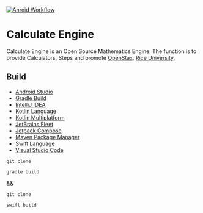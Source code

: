 [Android]: https://developer.android.com/studio

[Compose]: https://developer.android.com/jetpack/compose

[Fleet]: https://jetbrains.com/fleet/

[Gradle]: https://gradle.org/

[IDEA]: https://jetbrains.com/idea/

[KMP]: https://kotlinlang.org/docs/multiplatform.html

[Kotlin]: https://kotlinlang.org/

[Maven]: https://maven.apache.org/index.html

[Rice]: https://rice.edu

[Stax]: https://openstax.org

[Swift]: https://swift.org/

[VSCode]: https://code.visualstudio.com/docs

<a href="https://github.com/HyaenaTechnologies/calculate_engine_compose">
  <h1>
    <picture>
      <img src="https://github.com/HyaenaTechnologies/calculate_engine/blob/main/lib/src/main/res/raw/hce_markdown.png" alt="">
    </picture>
  </h1>
</a>

[![Anroid Workflow](https://github.com/HyaenaTechnologies/calculate_engine/actions/workflows/android.yml/badge.svg)](https://github.com/HyaenaTechnologies/calculate_engine/actions/workflows/android.yml)

# Calculate Engine

Calculate Engine is an Open Source Mathematics Engine. The function is to provide Calculators, 
Steps and promote [OpenStax][Stax], [Rice University][Rice].

## Build

- [Android Studio][Android]
- [Gradle Build][Gradle]
- [IntelliJ IDEA][IDEA]
- [Kotlin Language][Kotlin]
- [Kotlin Multiplatform][KMP]
- [JetBrains Fleet][Fleet]
- [Jetpack Compose][Compose]
- [Maven Package Manager][Maven]
- [Swift Language][Swift]
- [Visual Studio Code][VSCode]

```shell
git clone

gradle build
```

&&

```shell
git clone

swift build
```
